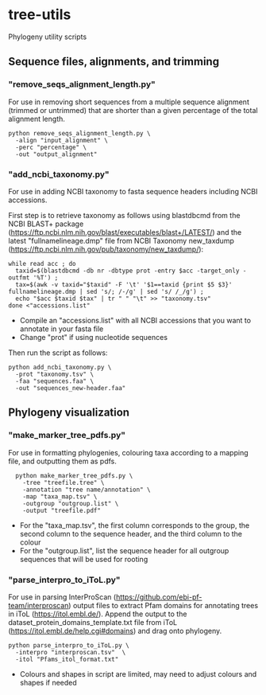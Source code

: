 # tree-utils
Phylogeny utility scripts

## Sequence files, alignments, and trimming

### "remove_seqs_alignment_length.py"

For use in removing short sequences from a multiple sequence alignment (trimmed or untrimmed) that are shorter than a given percentage of the total alignment length.

```
python remove_seqs_alignment_length.py \
  -align "input_alignment" \
  -perc "percentage" \
  -out "output_alignment"
```

### "add_ncbi_taxonomy.py"

For use in adding NCBI taxonomy to fasta sequence headers including NCBI accessions.

First step is to retrieve taxonomy as follows using blastdbcmd from the NCBI BLAST+ package (https://ftp.ncbi.nlm.nih.gov/blast/executables/blast+/LATEST/) and the latest "fullnamelineage.dmp" file from NCBI Taxonomy new_taxdump (https://ftp.ncbi.nlm.nih.gov/pub/taxonomy/new_taxdump/):

```
while read acc ; do
  taxid=$(blastdbcmd -db nr -dbtype prot -entry $acc -target_only -outfmt '%T') ;
  tax=$(awk -v taxid="$taxid" -F '\t' '$1==taxid {print $5 $3}' fullnamelineage.dmp | sed 's/; /-/g' | sed 's/ /_/g') ;
  echo "$acc $taxid $tax" | tr " " "\t" >> "taxonomy.tsv"
done <"accessions.list"
```

- Compile an "accessions.list" with all NCBI accessions that you want to annotate in your fasta file
- Change "prot" if using nucleotide sequences

Then run the script as follows:

```
python add_ncbi_taxonomy.py \
  -prot "taxonomy.tsv" \
  -faa "sequences.faa" \
  -out "sequences_new-header.faa"
```

## Phylogeny visualization

### "make_marker_tree_pdfs.py"

For use in formatting phylogenies, colouring taxa according to a mapping file, and outputting them as pdfs.

```
  python make_marker_tree_pdfs.py \
    -tree "treefile.tree" \
    -annotation "tree name/annotation" \
    -map "taxa_map.tsv" \
    -outgroup "outgroup.list" \
    -output "treefile.pdf"
```

- For the "taxa_map.tsv", the first column corresponds to the group, the second column to the sequence header, and the third column to the colour
- For the "outgroup.list", list the sequence header for all outgroup sequences that will be used for rooting

### "parse_interpro_to_iToL.py"

For use in parsing InterProScan (https://github.com/ebi-pf-team/interproscan) output files to extract Pfam domains for annotating trees in iToL (https://itol.embl.de/). Append the output to the dataset_protein_domains_template.txt file from iToL (https://itol.embl.de/help.cgi#domains) and drag onto phylogeny.

```
python parse_interpro_to_iToL.py \
  -interpro "interproscan.tsv"  \
  -itol "Pfams_itol_format.txt"
```

- Colours and shapes in script are limited, may need to adjust colours and shapes if needed
